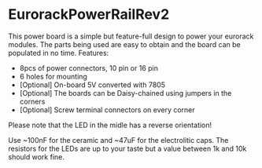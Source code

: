 # EurorackPowerRailRev2

This power board is a simple but feature-full design to power your eurorack modules. The parts being used are easy to obtain and the board can be populated in no time.
Features:
- 8pcs of power connectors, 10 pin or 16 pin
- 6 holes for mounting
- [Optional] On-board 5V converted with 7805
- [Optional] The boards can be Daisy-chained using jumpers in the corners
- [Optional] Screw terminal connectors on every corner


Please note that the LED in the midle has a reverse orientation!

Use ~100nF for the ceramic and ~47uF for the electrolitic caps.
The resistors for the LEDs are up to your taste but a value between 1k and 10k should work fine.
